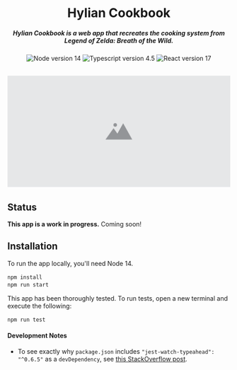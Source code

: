 <h1 align="center"> Hylian Cookbook</h1>

<h5 align="center">Hylian Cookbook is a web app that <b>recreates</b> the cooking system from <i>Legend of Zelda: Breath of the Wild</i>.</h5>
<div align="center">
    <img src="https://img.shields.io/badge/node-14-brightgreen" alt="Node version 14">
    <img src="https://img.shields.io/badge/typescript-4.5-blue" alt="Typescript version 4.5">
    <img src="https://img.shields.io/badge/react-17-61DBFB" alt="React version 17">
</div>
<br />

![Blank placeholder image.](./docs/placeholder.png)

## Status

**This app is a work in progress.** Coming soon!

## Installation

To run the app locally, you'll need Node 14.

```sh
npm install
npm run start
```

This app has been thoroughly tested. To run tests, open a new terminal and execute the following:

```sh
npm run test
```

#### Development Notes

-   To see exactly why `package.json` includes `"jest-watch-typeahead": "^0.6.5"` as a `devDependency`, see [this StackOverflow post](https://stackoverflow.com/questions/70204039/failed-to-initialize-watch-plugin-node-modules-jest-watch-typeahead-filename-js).

